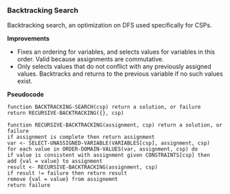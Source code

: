 ### Backtracking Search

Backtracking search, an optimization on DFS used specifically for CSPs.

**Improvements**

- Fixes an ordering for variables, and selects values for variables in this order. Valid because assignments are commutative.
- Only selects values that do not conflict with any previously assigned values. Backtracks and returns to the previous variable if no such values exist.

**Pseudocode**

```
function BACKTRACKING-SEARCH(csp) return a solution, or failure
return RECURSIVE-BACKTRACKING({}, csp)

function RECURSIVE-BACKTRACKING(assignment, csp) return a solution, or failure
if assignment is complete then return assignment
var <- SELECT-UNASSIGNED-VARIABLE(VARIABLES[csp], assignment, csp)
for each value in ORDER-DOMAIN-VALUES(var, assignment, csp) do
if value is consistent with assignment given CONSTRAINTS[csp] then
add {val = value} to assignment
result <- RECURSIVE-BACKTRACKING(assignment, csp)
if result != failure then return result
remove {val = value} from assignemnt
return failure
```


